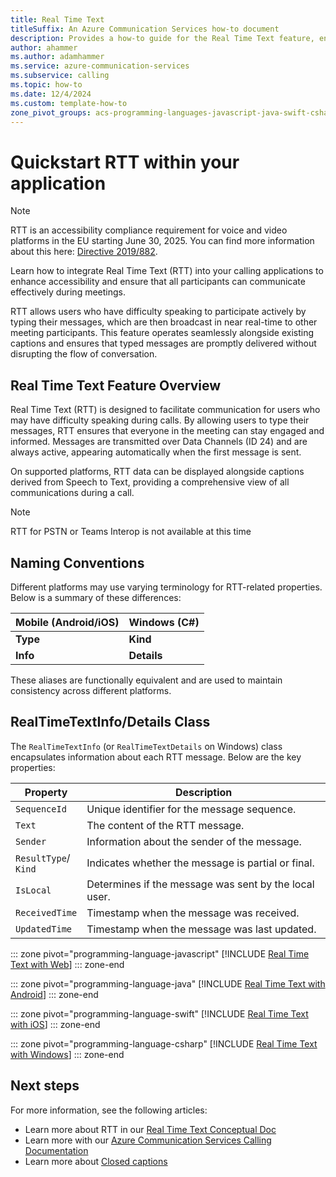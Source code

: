 ```yaml
---
title: Real Time Text
titleSuffix: An Azure Communication Services how-to document
description: Provides a how-to guide for the Real Time Text feature, enabling near-real-time text communication during calls.
author: ahammer
ms.author: adamhammer
ms.service: azure-communication-services
ms.subservice: calling
ms.topic: how-to
ms.date: 12/4/2024
ms.custom: template-how-to
zone_pivot_groups: acs-programming-languages-javascript-java-swift-csharp
---
```




# Quickstart RTT within your application

>[!NOTE]
>RTT is an accessibility compliance requirement for voice and video platforms in the EU starting June 30, 2025. You can find more information about this here: [Directive 2019/882](https://eur-lex.europa.eu/legal-content/EN/TXT/?uri=CELEX%3A32019L0882).

Learn how to integrate Real Time Text (RTT) into your calling applications to enhance accessibility and ensure that all participants can communicate effectively during meetings.

RTT allows users who have difficulty speaking to participate actively by typing their messages, which are then broadcast in near real-time to other meeting participants. This feature operates seamlessly alongside existing captions and ensures that typed messages are promptly delivered without disrupting the flow of conversation.

## Real Time Text Feature Overview

Real Time Text (RTT) is designed to facilitate communication for users who may have difficulty speaking during calls. By allowing users to type their messages, RTT ensures that everyone in the meeting can stay engaged and informed. Messages are transmitted over Data Channels (ID 24) and are always active, appearing automatically when the first message is sent.

On supported platforms, RTT data can be displayed alongside captions derived from Speech to Text, providing a comprehensive view of all communications during a call.

>[!NOTE]
>RTT for PSTN or Teams Interop is not available at this time

## Naming Conventions

Different platforms may use varying terminology for RTT-related properties. Below is a summary of these differences:

| Mobile (Android/iOS) | Windows (C#)  |
| -------------------- | ------------- |
| **Type**             | **Kind**      |
| **Info**             | **Details**   |

These aliases are functionally equivalent and are used to maintain consistency across different platforms.

## RealTimeTextInfo/Details Class

The `RealTimeTextInfo` (or `RealTimeTextDetails` on Windows) class encapsulates information about each RTT message. Below are the key properties:

| Property          | Description                                           |
| ----------------- | ----------------------------------------------------- |
| `SequenceId`      | Unique identifier for the message sequence.          |
| `Text`            | The content of the RTT message.                      |
| `Sender`          | Information about the sender of the message.          |
| `ResultType`/<br>`Kind` | Indicates whether the message is partial or final. |
| `IsLocal`         | Determines if the message was sent by the local user. |
| `ReceivedTime`    | Timestamp when the message was received.              |
| `UpdatedTime`     | Timestamp when the message was last updated.          |



::: zone pivot="programming-language-javascript"
[!INCLUDE [Real Time Text with Web](./includes/real-time-text/real-time-text-web.md)]
::: zone-end

::: zone pivot="programming-language-java"
[!INCLUDE [Real Time Text with Android](./includes/real-time-text/real-time-text-android.md)]
::: zone-end

::: zone pivot="programming-language-swift"
[!INCLUDE [Real Time Text with iOS](./includes/real-time-text/real-time-text-ios.md)]
::: zone-end

::: zone pivot="programming-language-csharp"
[!INCLUDE [Real Time Text with Windows](./includes/real-time-text/real-time-text-windows.md)]
::: zone-end


## Next steps

For more information, see the following articles:
- Learn more about RTT in our [Real Time Text Conceptual Doc](../../concepts/voice-video-calling/real-time-text.md)
- Learn more with our [Azure Communication Services Calling Documentation](../../concepts/voice-video-calling/calling-sdk-features.md)
- Learn more about [Closed captions](https://learn.microsoft.com/en-us/azure/communication-services/concepts/voice-video-calling/closed-captions)
